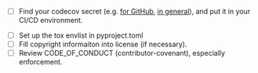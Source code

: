 - [ ] Find your codecov secret (e.g. [for GitHub][1], [in general][2]),
      and put it in your CI/CD environment.

[1]: https://codecov.io/gh/charmoniumQ/bollywood-data-science
[2]: https://docs.codecov.io/docs

- [ ] Set up the tox envlist in pyproject.toml
- [ ] Fill copyright informaiton into license (if necessary).
- [ ] Review CODE_OF_CONDUCT (contributor-covenant), especially enforcement.
